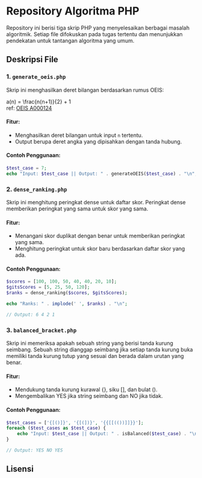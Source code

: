 # Repository Algoritma PHP

Repository ini berisi tiga skrip PHP yang menyelesaikan berbagai masalah algoritmik. Setiap file difokuskan pada tugas tertentu dan menunjukkan pendekatan untuk tantangan algoritma yang umum.

## Deskripsi File

### 1. `generate_oeis.php`
Skrip ini menghasilkan deret bilangan berdasarkan rumus OEIS:

a(n) = \frac{n(n+1)}{2} + 1  
ref: [OEIS A000124](https://oeis.org/A000124)

#### Fitur:
- Menghasilkan deret bilangan untuk input `n` tertentu.
- Output berupa deret angka yang dipisahkan dengan tanda hubung.

#### Contoh Penggunaan:
```php
$test_case = 7;
echo "Input: $test_case || Output: " . generateOEIS($test_case) . "\n";

```

### 2. `dense_ranking.php`
Skrip ini menghitung peringkat dense untuk daftar skor. Peringkat dense memberikan peringkat yang sama untuk skor yang sama.

#### Fitur:
- Menangani skor duplikat dengan benar untuk memberikan peringkat yang sama.
- Menghitung peringkat untuk skor baru berdasarkan daftar skor yang ada.

#### Contoh Penggunaan:
```php
$scores = [100, 100, 50, 40, 40, 20, 10];
$gitsScores = [5, 25, 50, 120];
$ranks = dense_ranking($scores, $gitsScores);

echo "Ranks: " . implode(' ', $ranks) . "\n";

// Output: 6 4 2 1
```

### 3. `balanced_bracket.php`
Skrip ini memeriksa apakah sebuah string yang berisi tanda kurung seimbang. Sebuah string dianggap seimbang jika setiap tanda kurung buka memiliki tanda kurung tutup yang sesuai dan berada dalam urutan yang benar.

#### Fitur:
- Mendukung tanda kurung kurawal {}, siku [], dan bulat ().
- Mengembalikan YES jika string seimbang dan NO jika tidak.

#### Contoh Penggunaan:
```php
$test_cases = ['{[()]}', '{[(])}', '{{[[(())]]}}'];
foreach ($test_cases as $test_case) {
    echo "Input: $test_case || Output: " . isBalanced($test_case) . "\n";
}

// Output: YES NO YES
```

## Lisensi